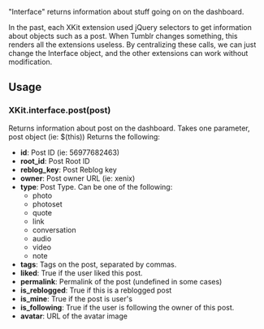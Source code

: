 "Interface" returns information about stuff going on on the dashboard.

In the past, each XKit extension used jQuery selectors to get information about objects such as a post. When Tumblr changes something, this renders all the extensions useless. By centralizing these calls, we can just change the Interface object, and the other extensions can work without modification.

## Usage

### XKit.interface.post(post)
Returns information about post on the dashboard. Takes one parameter, post object (ie: $(this))
Returns the following:

* **id**: Post ID (ie: 56977682463)
* **root_id**: Post Root ID
* **reblog_key**: Post Reblog key
* **owner**: Post owner URL (ie: xenix)
* **type**: Post Type. Can be one of the following:   
   * photo  
   * photoset  
   * quote
   * link
   * conversation
   * audio
   * video
   * note
* **tags**: Tags on the post, separated by commas.
* **liked**: True if the user liked this post.
* **permalink**: Permalink of the post (undefined in some cases)
* **is_reblogged**: True if this is a reblogged post
* **is_mine**: True if the post is user's
* **is_following**: True if the user is following the owner of this post.
* **avatar**: URL of the avatar image